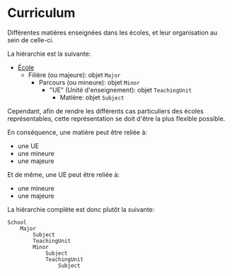 # Curriculum

Différentes matières enseignées dans les écoles, et leur organisation au sein de celle-ci.

La hiérarchie est la suivante:

- [École](../schools)
  - Filière (ou majeure): objet `Major`
    - Parcours (ou mineure): objet `Minor`
      - "UE" (Unité d'enseignement): objet `TeachingUnit`
        - Matière: objet `Subject`

Cependant, afin de rendre les différents cas particuliers des écoles représentables, cette représentation se doit d'être la plus flexible possible.

En conséquence, une matière peut être reliée à:

- une UE
- une mineure
- une majeure

Et de même, une UE peut être reliée à:

- une mineure
- une majeure

La hiérarchie complète est donc plutôt la suivante:

```
School
    Major
        Subject
        TeachingUnit
        Minor
            Subject
            TeachingUnit
                Subject
```
